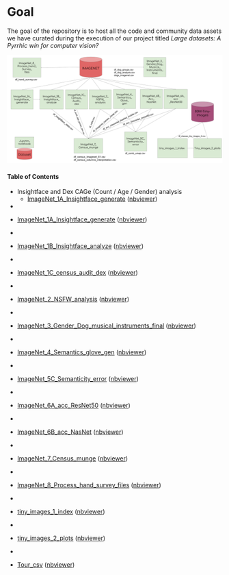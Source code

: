 # Goal
The goal of the repository is to host all the code and community data assets we have curated during the execution of our project titled _Large datasets: A Pyrrhic win for computer vision?_


![Bird's view of the Notebook and the data assets](./Dataset_audit_code.svg)

#### Table of Contents
- Insightface and Dex CAGe (Count / Age / Gender) analysis
   * [ImageNet_1A_Insightface_generate](Notebooks/ImageNet_1A_Insightface_generate.ipynb)
([nbviewer](https://nbviewer.jupyter.org/github/vinayprabhu/Dataset_audits/blob/master/Notebooks/ImageNet_1A_Insightface_generate.ipynb))
-

* [ImageNet_1A_Insightface_generate](Notebooks/ImageNet_1A_Insightface_generate.ipynb)
([nbviewer](https://nbviewer.jupyter.org/github.com/vinayprabhu/Dataset_audits/blob/master/Notebooks/ImageNet_1A_Insightface_generate.ipynb))
-

* [ImageNet_1B_Insightface_analyze](Notebooks/ImageNet_1B_Insightface_analyze.ipynb)
([nbviewer](https://nbviewer.jupyter.org/github.com/vinayprabhu/Dataset_audits/blob/master/Notebooks/ImageNet_1B_Insightface_analyze.ipynb))
-

* [ImageNet_1C_census_audit_dex](Notebooks/ImageNet_1C_census_audit_dex.ipynb)
([nbviewer](https://nbviewer.jupyter.org/github.com/vinayprabhu/Dataset_audits/blob/master/Notebooks/ImageNet_1C_census_audit_dex.ipynb))
-

* [ImageNet_2_NSFW_analysis](Notebooks/ImageNet_2_NSFW_analysis.ipynb)
([nbviewer](https://nbviewer.jupyter.org/github.com/vinayprabhu/Dataset_audits/blob/master/Notebooks/ImageNet_2_NSFW_analysis.ipynb))
-

* [ImageNet_3_Gender_Dog_musical_instruments_final](Notebooks/ImageNet_3_Gender_Dog_musical_instruments_final.ipynb)
([nbviewer](https://nbviewer.jupyter.org/github.com/vinayprabhu/Dataset_audits/blob/master/Notebooks/ImageNet_3_Gender_Dog_musical_instruments_final.ipynb))
-

* [ImageNet_4_Semantics_glove_gen](Notebooks/ImageNet_4_Semantics_glove_gen.ipynb)
([nbviewer](https://nbviewer.jupyter.org/github.com/vinayprabhu/Dataset_audits/blob/master/Notebooks/ImageNet_4_Semantics_glove_gen.ipynb))
-

* [ImageNet_5C_Semanticity_error](Notebooks/ImageNet_5C_Semanticity_error.ipynb)
([nbviewer](https://nbviewer.jupyter.org/github.com/vinayprabhu/Dataset_audits/blob/master/Notebooks/ImageNet_5C_Semanticity_error.ipynb))
-

* [ImageNet_6A_acc_ResNet50](Notebooks/ImageNet_6A_acc_ResNet50.ipynb)
([nbviewer](https://nbviewer.jupyter.org/github.com/vinayprabhu/Dataset_audits/blob/master/Notebooks/ImageNet_6A_acc_ResNet50.ipynb))
-

* [ImageNet_6B_acc_NasNet](Notebooks/ImageNet_6B_acc_NasNet.ipynb)
([nbviewer](https://nbviewer.jupyter.org/github.com/vinayprabhu/Dataset_audits/blob/master/Notebooks/ImageNet_6B_acc_NasNet.ipynb))
-

* [ImageNet_7_Census_munge](Notebooks/ImageNet_7_Census_munge.ipynb)
([nbviewer](https://nbviewer.jupyter.org/github.com/vinayprabhu/Dataset_audits/blob/master/Notebooks/ImageNet_7_Census_munge.ipynb))
-

* [ImageNet_8_Process_hand_survey_files](Notebooks/ImageNet_8_Process_hand_survey_files.ipynb)
([nbviewer](https://nbviewer.jupyter.org/github.com/vinayprabhu/Dataset_audits/blob/master/Notebooks/ImageNet_8_Process_hand_survey_files.ipynb))
-

* [tiny_images_1_index](Notebooks/tiny_images_1_index.ipynb)
([nbviewer](https://nbviewer.jupyter.org/github.com/vinayprabhu/Dataset_audits/blob/master/Notebooks/tiny_images_1_index.ipynb))
-

* [tiny_images_2_plots](Notebooks/tiny_images_2_plots.ipynb)
([nbviewer](https://nbviewer.jupyter.org/github.com/vinayprabhu/Dataset_audits/blob/master/Notebooks/tiny_images_2_plots.ipynb))
-

* [Tour_csv](Notebooks/Tour_csv.ipynb)
([nbviewer](https://nbviewer.jupyter.org/github.com/vinayprabhu/Dataset_audits/blob/master/Notebooks/Tour_csv.ipynb))
